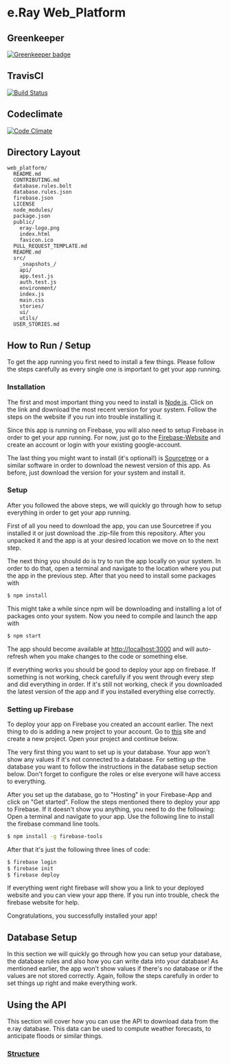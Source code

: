 # e.Ray Web_Platform

## Greenkeeper
[![Greenkeeper badge](https://badges.greenkeeper.io/e-Ray/web_platform.svg)](https://greenkeeper.io/)
## TravisCI
[![Build Status](https://travis-ci.org/e-Ray/web_platform.svg?branch=master)](https://travis-ci.org/e-Ray/web_platform)
## Codeclimate
[![Code Climate](https://codeclimate.com/github/e-Ray/web_platform/badges/gpa.svg)](https://codeclimate.com/github/e-Ray/web_platform)


## Directory Layout

```
web_platform/
  README.md
  CONTRIBUTING.md
  database.rules.bolt
  database.rules.json
  firebase.json
  LICENSE
  node_modules/
  package.json
  public/
    eray-logo.png
    index.html
    favicon.ico
  PULL_REQUEST_TEMPLATE.md
  README.md
  src/
    _snapshots_/
    api/
    app.test.js
    auth.test.js
    environment/
    index.js
    main.css
    stories/
    ui/
    utils/
  USER_STORIES.md
```


## How to Run / Setup

To get the app running you first need to install a few things. Please follow the steps carefully as every single one is important to get your app running.

### Installation

The first and most important thing you need to install is [Node.js](https://nodejs.org/en/). Click on the link and download the most recent version for your system. Follow the steps on the website if you run into trouble installing it.

Since this app is running on Firebase, you will also need to setup Firebase in order to get your app running. For now, just go to the [Firebase-Website](https://firebase.google.com/) and create an account or login with your existing google-account.

The last thing you might want to install (it's optional!) is [Sourcetree](https://www.sourcetreeapp.com/) or a similar software in order to download the newest version of this app. As before, just download the version for your system and install it.

### Setup

After you followed the above steps, we will quickly go through how to setup everything in order to get your app running.

First of all you need to download the app, you can use Sourcetree if you installed it or just download the .zip-file from this repository. After you unpacked it and the app is at your desired location we move on to the next step.

The next thing you should do is try to run the app locally on your system. In order to do that, open a terminal and navigate to the location where you put the app in the previous step. After that you need to install some packages with
```sh
$ npm install
```
This might take a while since npm will be downloading and installing a lot of packages onto your system. Now you need to compile and launch the app with 
```sh
$ npm start
```
The app should become available at [http://localhost:3000](http://localhost:3000) and will auto-refresh when you make changes to the code or something else.

If everything works you should be good to deploy your app on firebase. If something is not working, check carefully if you went through every step and did everything in order. If it's still not working, check if you downloaded the latest version of the app and if you installed everything else correctly.

### Setting up Firebase

To deploy your app on Firebase you created an account earlier. The next thing to do is adding a new project to your account. Go to [this](https://console.firebase.google.com/) site and create a new project. Open your project and continue below.

The very first thing you want to set up is your database. Your app won't show any values if it's not connected to a database. For setting up the database you want to follow the instructions in the database setup section below. Don't forget to configure the roles or else everyone will have access to everything.

After you set up the database, go to "Hosting" in your Firebase-App and click on "Get started". Follow the steps mentioned there to deploy your app to Firebase. If it doesn't show you anything, you need to do the following:
Open a terminal and navigate to your app. Use the following line to install the firebase command line tools.
```sh
$ npm install -g firebase-tools
```
After that it's just the following three lines of code:
```sh
$ firebase login
$ firebase init
$ firebase deploy
```
If everything went right firebase will show you a link to your deployed website and you can view your app there. If you run into trouble, check the firebase website for help.

Congratulations, you successfully installed your app!


## Database Setup

In this section we will quickly go through how you can setup your database, the database rules and also how you can write data into your database! As mentioned earlier, the app won't show values if there's no database or if the values are not stored correctly. Again, follow the steps carefully in order to set things up right and make everything work.


## Using the API

This section will cover how you can use the API to download data from the e.ray database. This data can be used to compute weather forecasts, to anticipate floods or similar things.

### [Structure](./doc/_structure.md)


